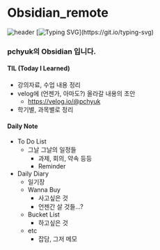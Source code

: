 # Obsidian_remote
![header](https://capsule-render.vercel.app/api?type=waving&color=timeGradient&height=100&section=header&fontSize=50)
[![Typing SVG](https://readme-typing-svg.demolab.com?font=Lobster&size=50&pause=1000&color=58A6FF&center=true&vCenter=true&width=870&height=100&lines=Welcome+to+pchyuk's+Obsidian!)](https://git.io/typing-svg)

### pchyuk의 Obsidian 입니다.
#### TIL (Today I Learned)
- 강의자료, 수업 내용 정리
- velog에 (언젠가, 아마도?) 올라갈 내용의 초안
	- <https://velog.io/@pchyuk>
- 학기별, 과목별로 정리

#### Daily Note
- To Do List
	- 그날 그날의 일정들
		- 과제, 회의, 약속 등등
		- Reminder
- Daily Diary
	- 일기장
	- Wanna Buy
		- 사고싶은 것 
		- 언젠간 살 것들...?
	- Bucket List
		- 하고싶은 것
	- etc
		- 잡담, 그저 메모
